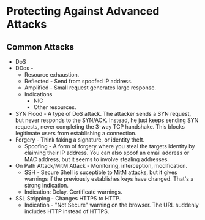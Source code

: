 # Protecting Against Advanced Attacks
## Common Attacks
* DoS
* DDos -
  + Resource exhaustion.
  + Reflected - Send from spoofed IP address.
  + Amplified - Small request generates large response.
  + Indications
    - NIC
    - Other resources.
* SYN Flood - A type of DoS attack. The attacker sends a SYN request, but never responds to the SYN/ACK. Instead, he just keeps sending SYN requests, never completing the 3-way TCP handshake. This blocks legitimate users from establishing a connection.
* Forgery - Think faking a signature, or identity theft.
  + Spoofing - A form of forgery where you steal the targets identity by claiming their IP address. You can also spoof an email address or MAC address, but it seems to involve stealing addresses.
* On Path Attack/MitM Attack - Monitoring, interception, modification.
  + SSH - Secure Shell is suceptible to MitM attacks, but it gives warnings if the previously establishes keys have changed. That's a strong indication.
  + Indication: Delay. Certificate warnings.
* SSL Stripping - Changes HTTPS to HTTP.
  + Indication - "Not Secure" warning on the browser. The URL suddenly includes HTTP instead of HTTPS.
